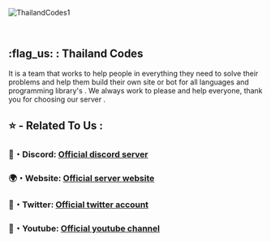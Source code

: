 <p align="left"><img src="https://cdn.discordapp.com/attachments/884637183963701358/963457701579456552/about.png" alt="ThailandCodes1"></p>  
<br>

**<p><h2>:flag_us: : Thailand Codes</h2></p>**
It is a team that works to help people in everything they need to solve their problems and help them build their own site or bot for all languages and programming library's .
We always work to please and help everyone, thank you for choosing our server .

## ⭐ - **Related To Us** :
### 📜・Discord: **[Official discord server](https://discord.gg/thailandcodes)**</p>
### 🌍・Website: **[Official server website](https://thailandcodes.top)**<br>
### 💬・Twitter: **[Official twitter account](https://twitter.com/ThailandCodes)**<br> 
### 📢・Youtube: **[Official youtube channel](https://youtube.com/c/ThailandCodes)**<br>
